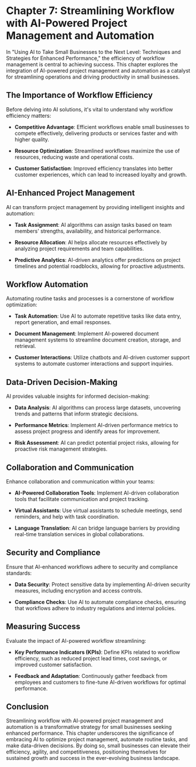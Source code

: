 Chapter 7: Streamlining Workflow with AI-Powered Project Management and Automation
==================================================================================

In "Using AI to Take Small Businesses to the Next Level: Techniques and Strategies for Enhanced Performance," the efficiency of workflow management is central to achieving success. This chapter explores the integration of AI-powered project management and automation as a catalyst for streamlining operations and driving productivity in small businesses.

The Importance of Workflow Efficiency
-------------------------------------

Before delving into AI solutions, it's vital to understand why workflow efficiency matters:

* **Competitive Advantage**: Efficient workflows enable small businesses to compete effectively, delivering products or services faster and with higher quality.

* **Resource Optimization**: Streamlined workflows maximize the use of resources, reducing waste and operational costs.

* **Customer Satisfaction**: Improved efficiency translates into better customer experiences, which can lead to increased loyalty and growth.

AI-Enhanced Project Management
------------------------------

AI can transform project management by providing intelligent insights and automation:

* **Task Assignment**: AI algorithms can assign tasks based on team members' strengths, availability, and historical performance.

* **Resource Allocation**: AI helps allocate resources effectively by analyzing project requirements and team capabilities.

* **Predictive Analytics**: AI-driven analytics offer predictions on project timelines and potential roadblocks, allowing for proactive adjustments.

Workflow Automation
-------------------

Automating routine tasks and processes is a cornerstone of workflow optimization:

* **Task Automation**: Use AI to automate repetitive tasks like data entry, report generation, and email responses.

* **Document Management**: Implement AI-powered document management systems to streamline document creation, storage, and retrieval.

* **Customer Interactions**: Utilize chatbots and AI-driven customer support systems to automate customer interactions and support inquiries.

Data-Driven Decision-Making
---------------------------

AI provides valuable insights for informed decision-making:

* **Data Analysis**: AI algorithms can process large datasets, uncovering trends and patterns that inform strategic decisions.

* **Performance Metrics**: Implement AI-driven performance metrics to assess project progress and identify areas for improvement.

* **Risk Assessment**: AI can predict potential project risks, allowing for proactive risk management strategies.

Collaboration and Communication
-------------------------------

Enhance collaboration and communication within your teams:

* **AI-Powered Collaboration Tools**: Implement AI-driven collaboration tools that facilitate communication and project tracking.

* **Virtual Assistants**: Use virtual assistants to schedule meetings, send reminders, and help with task coordination.

* **Language Translation**: AI can bridge language barriers by providing real-time translation services in global collaborations.

Security and Compliance
-----------------------

Ensure that AI-enhanced workflows adhere to security and compliance standards:

* **Data Security**: Protect sensitive data by implementing AI-driven security measures, including encryption and access controls.

* **Compliance Checks**: Use AI to automate compliance checks, ensuring that workflows adhere to industry regulations and internal policies.

Measuring Success
-----------------

Evaluate the impact of AI-powered workflow streamlining:

* **Key Performance Indicators (KPIs)**: Define KPIs related to workflow efficiency, such as reduced project lead times, cost savings, or improved customer satisfaction.

* **Feedback and Adaptation**: Continuously gather feedback from employees and customers to fine-tune AI-driven workflows for optimal performance.

Conclusion
----------

Streamlining workflow with AI-powered project management and automation is a transformative strategy for small businesses seeking enhanced performance. This chapter underscores the significance of embracing AI to optimize project management, automate routine tasks, and make data-driven decisions. By doing so, small businesses can elevate their efficiency, agility, and competitiveness, positioning themselves for sustained growth and success in the ever-evolving business landscape.
